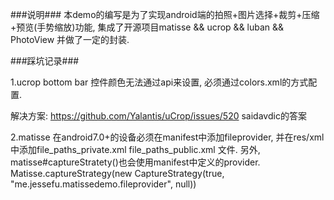 ###说明###
本demo的编写是为了实现android端的拍照+图片选择+裁剪+压缩+预览(手势缩放)功能, 
集成了开源项目matisse && ucrop && luban && PhotoView
并做了一定的封装.


###踩坑记录###

1.ucrop bottom bar 控件颜色无法通过api来设置, 
必须通过colors.xml的方式配置.

解决方案: https://github.com/Yalantis/uCrop/issues/520
saidavdic的答案

2.matisse 在android7.0+的设备必须在manifest中添加fileprovider, 并在res/xml中添加file_paths_private.xml file_paths_public.xml 文件.
另外, matisse#captureStratety()也会使用manifest中定义的provider.
 Matisse.captureStrategy(new CaptureStrategy(true, "me.jessefu.matissedemo.fileprovider", null))
 
 

